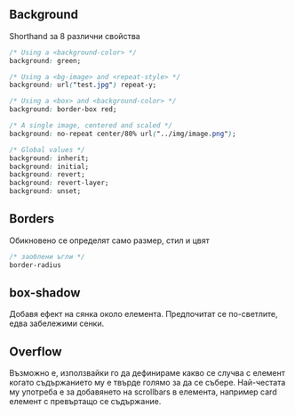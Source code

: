 
## Background 

Shorthand за 8 различни свойства

``` css
/* Using a <background-color> */
background: green;

/* Using a <bg-image> and <repeat-style> */
background: url("test.jpg") repeat-y;

/* Using a <box> and <background-color> */
background: border-box red;

/* A single image, centered and scaled */
background: no-repeat center/80% url("../img/image.png");

/* Global values */
background: inherit;
background: initial;
background: revert;
background: revert-layer;
background: unset;
```
## Borders 

Обикновено се определят само размер, стил и цвят

```css
/* заоблени ъгли */
border-radius 
```

## box-shadow

Добавя ефект на сянка около елемента. Предпочитат се по-светлите, едва забележими сенки.

## Overflow

Възможно е, използвайки го да дефинираме какво се случва с елемент когато съдържанието му е твърде голямо за да се събере. Най-честата му употреба е за добавянето на scrollbars в елемента, например card елемент с превъртащо се съдържание. 



